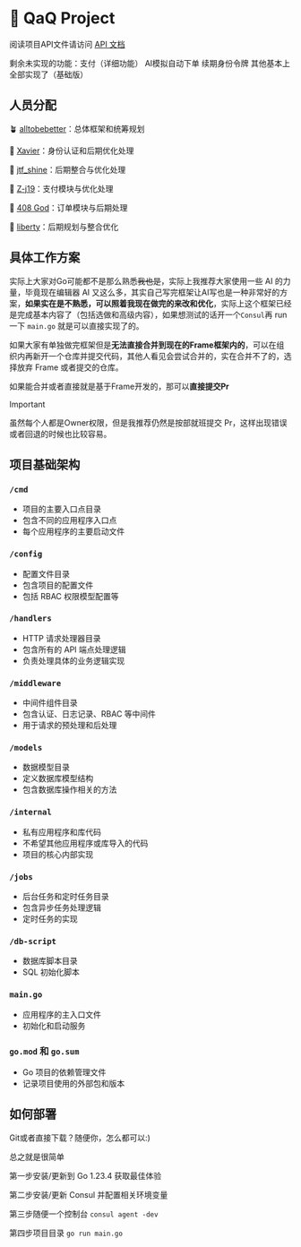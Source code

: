 # 🚀 QaQ Project

阅读项目API文件请访问 [API 文档](https://github.com/QaQTeam/Frame/blob/main/api.md)

剩余未实现的功能：支付（详细功能） AI模拟自动下单 续期身份令牌 其他基本上全部实现了（基础版）

## 人员分配

🪴 [alltobebetter](https://github.com/alltobebetter)：总体框架和统筹规划

🍄 [Xavier](https://github.com/Xavier-Tse)：身份认证和后期优化处理

🌟 [jtf_shine](https://github.com/jyfct356)：后期整合与优化处理

🍋 [Z-j19](https://github.com/Z-j19)：支付模块与优化处理

🥑 [408 God](https://github.com//NEUFFFYK)：订单模块与后期处理

🌿 [liberty](https://github.com/liberty0722)：后期规划与整合优化

## 具体工作方案

实际上大家对Go可能都不是那么熟悉~~我也是~~，实际上我推荐大家使用一些 AI 的力量，毕竟现在编辑器 AI 又这么多，其实自己写完框架让AI写也是一种非常好的方案，**如果实在是不熟悉，可以照着我现在做完的来改和优化**，实际上这个框架已经是完成基本内容了（包括选做和高级内容），如果想测试的话开一个`Consul`再 run 一下 `main.go` 就是可以直接实现了的。

如果大家有单独做完框架但是**无法直接合并到现在的Frame框架内的**，可以在组织内再新开一个仓库并提交代码，其他人看见会尝试合并的，实在合并不了的，选择放弃 Frame 或者提交的仓库。

如果能合并或者直接就是基于Frame开发的，那可以**直接提交Pr**

> [!IMPORTANT]
> 虽然每个人都是Owner权限，但是我推荐仍然是按部就班提交 Pr，这样出现错误或者回退的时候也比较容易。

## 项目基础架构

### `/cmd`
- 项目的主要入口点目录
- 包含不同的应用程序入口点
- 每个应用程序的主要启动文件

### `/config`
- 配置文件目录
- 包含项目的配置文件
- 包括 RBAC 权限模型配置等

### `/handlers`
- HTTP 请求处理器目录
- 包含所有的 API 端点处理逻辑
- 负责处理具体的业务逻辑实现

### `/middleware`
- 中间件组件目录
- 包含认证、日志记录、RBAC 等中间件
- 用于请求的预处理和后处理

### `/models`
- 数据模型目录
- 定义数据库模型结构
- 包含数据库操作相关的方法

### `/internal`
- 私有应用程序和库代码
- 不希望其他应用程序或库导入的代码
- 项目的核心内部实现

### `/jobs`
- 后台任务和定时任务目录
- 包含异步任务处理逻辑
- 定时任务的实现

### `/db-script`
- 数据库脚本目录
- SQL 初始化脚本

### `main.go`
- 应用程序的主入口文件
- 初始化和启动服务

### `go.mod` 和 `go.sum`
- Go 项目的依赖管理文件
- 记录项目使用的外部包和版本

## 如何部署

Git或者直接下载？随便你，怎么都可以:)

总之就是很简单

第一步安装/更新到 Go 1.23.4 获取最佳体验

第二步安装/更新 Consul 并配置相关环境变量

第三步随便一个控制台 `consul agent -dev`

第四步项目目录 `go run main.go`
